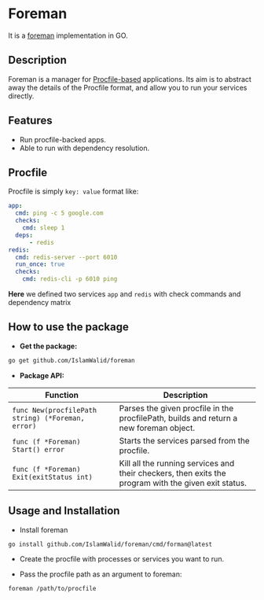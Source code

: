 # Foreman
It is a [foreman](https://github.com/ddollar/foreman) implementation in GO.

## Description
Foreman is a manager for [Procfile-based](https://en.wikipedia.org/wiki/Procfs) applications. Its aim is to abstract away the details of the Procfile format, and allow you to run your services directly.

## Features
- Run procfile-backed apps.
- Able to run with dependency resolution.

## Procfile
Procfile is simply `key: value` format like:
```yaml
app:
  cmd: ping -c 5 google.com 
  checks:
    cmd: sleep 1
  deps: 
      - redis
redis:
  cmd: redis-server --port 6010
  run_once: true
  checks:
    cmd: redis-cli -p 6010 ping
```
**Here** we defined two services `app` and `redis` with check commands and dependency matrix

## How to use the package
- **Get the package:**
```sh
go get github.com/IslamWalid/foreman
```

- **Package API:**

| Function | Description |
|----------|-------------|
| `func New(procfilePath string) (*Foreman, error)` | Parses the given procfile in the procfilePath, builds and return a new foreman object. |
| `func (f *Foreman) Start() error` | Starts the services parsed from the procfile. |
| `func (f *Foreman) Exit(exitStatus int)` | Kill all the running services and their checkers, then exits the program with the given exit status. |

## Usage and Installation
- Install foreman
```sh
go install github.com/IslamWalid/foreman/cmd/forman@latest
```
- Create the procfile with processes or services you want to run.

- Pass the procfile path as an argument to foreman: 
```sh
foreman /path/to/procfile
```
